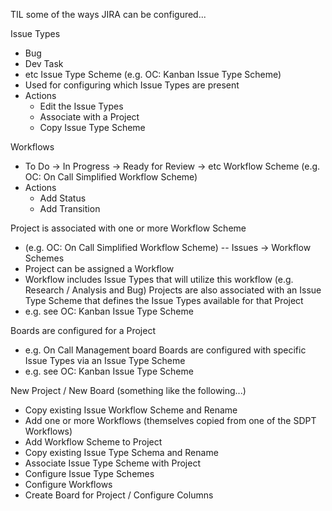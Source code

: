 TIL some of the ways JIRA can be configured...

Issue Types
- Bug
- Dev Task
- etc
Issue Type Scheme (e.g. OC: Kanban Issue Type Scheme)
- Used for configuring which Issue Types are present 
- Actions
    - Edit the Issue Types 
    - Associate with a Project 
    - Copy Issue Type Scheme


Workflows
- To Do -> In Progress -> Ready for Review -> etc
Workflow Scheme (e.g. OC: On Call Simplified Workflow Scheme)
- Actions
    - Add Status
    - Add Transition


Project is associated with one or more Workflow Scheme 
- (e.g. OC: On Call Simplified Workflow Scheme) -- Issues -> Workflow Schemes
- Project can be assigned a Workflow 
- Workflow includes Issue Types that will utilize this workflow (e.g. Research / Analysis and Bug)
Projects are also associated with an Issue Type Scheme that defines the Issue Types available for that Project
- e.g. see OC: Kanban Issue Type Scheme


Boards are configured for a Project
- e.g. On Call Management board 
Boards are configured with specific Issue Types via an Issue Type Scheme
- e.g. see OC: Kanban Issue Type Scheme



New Project / New Board (something like the following...)
- Copy existing Issue Workflow Scheme and Rename
- Add one or more Workflows (themselves copied from one of the SDPT Workflows)
- Add Workflow Scheme to Project
- Copy existing Issue Type Schema and Rename
- Associate Issue Type Scheme with Project 
- Configure Issue Type Schemes 
- Configure Workflows 
- Create Board for Project / Configure Columns
